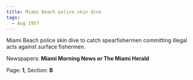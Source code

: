 ```yaml
---  
title: Miami Beach police skin dive  
tags:  
  - Aug 1957  
---  
```

  
Miami Beach police skin dive to catch spearfishermen committing illegal acts against surface fishermen.  
  
Newspapers: **Miami Morning News or The Miami Herald**  
  
Page: **1**, Section: **B** 
